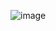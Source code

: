 ![image](https://user-images.githubusercontent.com/91891085/226103032-e895a5db-028a-493d-b09d-ee830a13b7db.png)
